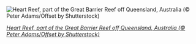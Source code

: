 
![Heart Reef, part of the Great Barrier Reef off Queensland, Australia (© Peter Adams/Offset by Shutterstock)](https://cn.bing.com//th?id=OHR.HeartAustralia_EN-US5604456955_1920x1080.jpg&rf=LaDigue_1920x1080.jpg&pid=hp)

*[Heart Reef, part of the Great Barrier Reef off Queensland, Australia (© Peter Adams/Offset by Shutterstock)](https://www.bing.com/search?q=great+barrier+reef&form=hpcapt&filters=HpDate%3a%2220210126_0800%22)*
